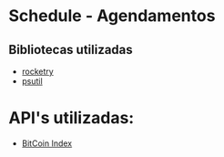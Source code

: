 # Schedule - Agendamentos

## Bibliotecas utilizadas

- [rocketry](https://rocketry.readthedocs.io/en/stable/)
- [psutil](https://psutil.readthedocs.io/en/latest/)


# API's utilizadas:

- [BitCoin Index](https://api.coindesk.com/v1/bpi/currentprice.json)